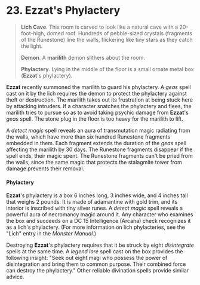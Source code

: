 # 23. Ezzat's Phylactery

>**Lich Cave**. This room is carved to look like a natural cave with a 20-foot-high, domed roof. Hundreds of pebble-sized crystals (fragments of the Runestone) line the walls, flickering like tiny stars as they catch the light.
>
>**Demon**. A **marilith** demon slithers about the room.
>
>**Phylactery**. Lying in the middle of the floor is a small ornate metal box (**Ezzat**'s phylactery).
>

**Ezzat** recently summoned the marilith to guard his phylactery. A *geas* spell cast on it by the lich requires the demon to protect the phylactery against theft or destruction. The marilith takes out its frustration at being stuck here by attacking intruders. If a character snatches the phylactery and flees, the marilith tries to pursue so as to avoid taking psychic damage from **Ezzat**'s *geas* spell. The stone plug in the floor is too heavy for the marilith to lift.

A *detect magic* spell reveals an aura of transmutation magic radiating from the walls, which have more than six hundred Runestone fragments embedded in them. Each fragment extends the duration of the *geas* spell affecting the marilith by 30 days. The Runestone fragments disappear if the spell ends, their magic spent. The Runestone fragments can't be pried from the walls, since the same magic that protects the stalagmite tower from damage prevents their removal.

#### Phylactery

**Ezzat**'s phylactery is a box 6 inches long, 3 inches wide, and 4 inches tall that weighs 2 pounds. It is made of adamantine with gold trim, and its interior is inscribed with tiny silver runes. A *detect magic* spell reveals a powerful aura of necromancy magic around it. Any character who examines the box and succeeds on a DC 15 Intelligence (Arcana) check recognizes it as a lich's phylactery. (For more information on lich phylacteries, see the "Lich" entry in the *Monster Manual*.)

Destroying **Ezzat**'s phylactery requires that it be struck by eight *disintegrate* spells at the same time. A *legend lore* spell cast on the box provides the following insight: "Seek out eight magi who possess the power of disintegration and bring them to common purpose. Their combined force can destroy the phylactery." Other reliable divination spells provide similar advice.
